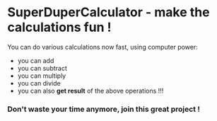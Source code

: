 # SuperDuperCalculator - make the calculations fun !

You can do various calculations now fast, using computer power:

- you can add
- you can subtract
- you can multiply
- you can divide
- you can also **get result** of the above operations !!!

### Don't waste your time anymore, join this great project !
